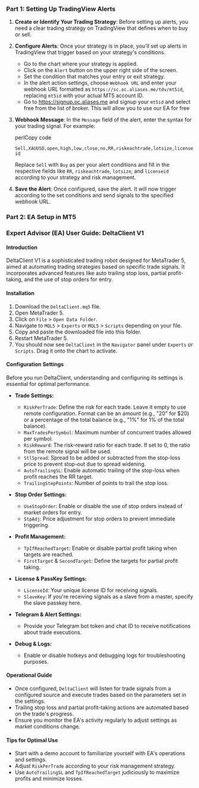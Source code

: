 ### Part 1: Setting Up TradingView Alerts

1.  **Create or Identify Your Trading Strategy**: Before setting up alerts, you need a clear trading strategy on TradingView that defines when to buy or sell.
    
2.  **Configure Alerts**: Once your strategy is in place, you'll set up alerts in TradingView that trigger based on your strategy's conditions.
    
    -   Go to the chart where your strategy is applied.
    -   Click on the `Alert` button on the upper right side of the screen.
    -   Set the condition that matches your entry or exit strategy.
    -   In the alert action settings, choose `Webhook URL` and enter your webhook URL formatted as `https://sc.oc.aliases.me/tdv/mt5id`, replacing `mt5id` with your actual MT5 account ID.
    -   Go to https://signup.oc.aliases.me and signup your `mt5id` and select free from the list of broker. This will allow you to use our EA for free
3.  **Webhook Message**: In the `Message` field of the alert, enter the syntax for your trading signal. For example:
    
    perlCopy code
    
    `Sell,XAUUSD,open,high,low,close,no,RR,riskeachtrade,lotsize,licenseid` 
    
    Replace `Sell` with `Buy` as per your alert conditions and fill in the respective fields like `RR`, `riskeachtrade`, `lotsize`, and `licenseid` according to your strategy and risk management.
    
4.  **Save the Alert**: Once configured, save the alert. It will now trigger according to the set conditions and send signals to the specified webhook URL.
    

### Part 2: EA Setup in MT5

### Expert Advisor (EA) User Guide: DeltaClient V1

#### Introduction

DeltaClient V1 is a sophisticated trading robot designed for MetaTrader 5, aimed at automating trading strategies based on specific trade signals. It incorporates advanced features like auto trailing stop loss, partial profit-taking, and the use of stop orders for entry.

#### Installation

1.  Download the `DeltaClient.mq5` file.
2.  Open MetaTrader 5.
3.  Click on `File` > `Open Data Folder`.
4.  Navigate to `MQL5` > `Experts` or `MQL5` > `Scripts` depending on your file.
5.  Copy and paste the downloaded file into this folder.
6.  Restart MetaTrader 5.
7.  You should now see `DeltaClient` in the `Navigator` panel under `Experts` or `Scripts`. Drag it onto the chart to activate.

#### Configuration Settings

Before you run DeltaClient, understanding and configuring its settings is essential for optimal performance.

-   **Trade Settings:**
    
    -   `RiskPerTrade`: Define the risk for each trade. Leave it empty to use remote configuration. Format can be an amount (e.g., "20" for $20) or a percentage of the total balance (e.g., "1%" for 1% of the total balance).
    -   `MaxTradesPerSymbol`: Maximum number of concurrent trades allowed per symbol.
    -   `RiskReward`: The risk-reward ratio for each trade. If set to 0, the ratio from the remote signal will be used.
    -   `StlSpread`: Spread to be added or subtracted from the stop-loss price to prevent stop-out due to spread widening.
    -   `AutoTrailingSL`: Enable automatic trailing of the stop-loss when profit reaches the RR target.
    -   `TrailingStepPoints`: Number of points to trail the stop loss.
-   **Stop Order Settings:**
    
    -   `UseStopOrder`: Enable or disable the use of stop orders instead of market orders for entry.
    -   `StpAdj`: Price adjustment for stop orders to prevent immediate triggering.
-   **Profit Management:**
    
    -   `TpIfReachedTarget`: Enable or disable partial profit taking when targets are reached.
    -   `FirstTarget` & `SecondTarget`: Define the targets for partial profit taking.
-   **License & PassKey Settings:**
    
    -   `LicenseId`: Your unique license ID for receiving signals.
    -   `SlaveKey`: If you're receiving signals as a slave from a master, specify the slave passkey here.
-   **Telegram & Alert Settings:**
    
    -   Provide your Telegram bot token and chat ID to receive notifications about trade executions.
-   **Debug & Logs:**
    
    -   Enable or disable hotkeys and debugging logs for troubleshooting purposes.

#### Operational Guide

-   Once configured, `DeltaClient` will listen for trade signals from a configured source and execute trades based on the parameters set in the settings.
-   Trailing stop loss and partial profit-taking actions are automated based on the trade's progress.
-   Ensure you monitor the EA's activity regularly to adjust settings as market conditions change.

#### Tips for Optimal Use

-   Start with a demo account to familiarize yourself with EA's operations and settings.
-   Adjust `RiskPerTrade` according to your risk management strategy.
-   Use `AutoTrailingSL` and `TpIfReachedTarget` judiciously to maximize profits and minimize losses.
